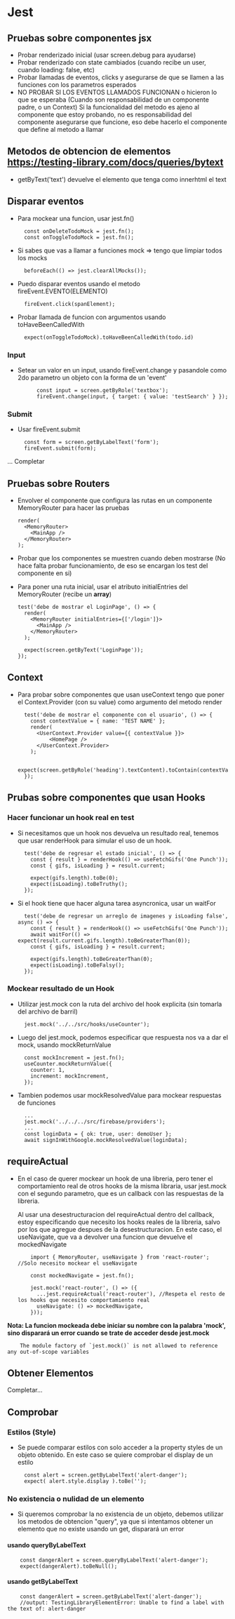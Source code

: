 # Jest

## Pruebas sobre componentes jsx

- Probar renderizado inicial (usar screen.debug para ayudarse)
- Probar renderizado con state cambiados (cuando recibe un user, cuando loading: false, etc)
- Probar llamadas de eventos, clicks y asegurarse de que se llamen a las funciones con los parametros esperados
- NO PROBAR SI LOS EVENTOS LLAMADOS FUNCIONAN o hicieron lo que se esperaba (Cuando son responsabilidad de un componente padre, o un Context)
  Si la funcionalidad del metodo es ajeno al componente que estoy probando, no es responsabilidad del componente asegurarse que funcione, eso debe hacerlo el componente que define al metodo a llamar

## Metodos de obtencion de elementos https://testing-library.com/docs/queries/bytext

- getByText('text') devuelve el elemento que tenga como innerhtml el text

## Disparar eventos

- Para mockear una funcion, usar jest.fn()

        const onDeleteTodoMock = jest.fn();
        const onToggleTodoMock = jest.fn();

- Si sabes que vas a llamar a funciones mock => tengo que limpiar todos los mocks

        beforeEach(() => jest.clearAllMocks());

- Puedo disparar eventos usando el metodo fireEvent.EVENTO(ELEMENTO)

        fireEvent.click(spanElement);

- Probar llamada de funcion con argumentos usando toHaveBeenCalledWith

        expect(onToggleTodoMock).toHaveBeenCalledWith(todo.id)

### Input

- Setear un valor en un input, usando fireEvent.change y pasandole como 2do parametro un objeto con la forma de un 'event'

            const input = screen.getByRole('textbox');
            fireEvent.change(input, { target: { value: 'testSearch' } });

### Submit

- Usar fireEvent.submit

        const form = screen.getByLabelText('form');
        fireEvent.submit(form);

... Completar

## Pruebas sobre Routers

- Envolver el componente que configura las rutas en un componente MemoryRouter para hacer las pruebas

      render(
        <MemoryRouter>
          <MainApp />
        </MemoryRouter>
      );

- Probar que los componentes se muestren cuando deben mostrarse (No hace falta probar funcionamiento, de eso se encargan los test del componente en si)

- Para poner una ruta inicial, usar el atributo initialEntries del MemoryRouter (recibe un **array**)

      test('debe de mostrar el LoginPage', () => {
        render(
          <MemoryRouter initialEntries={['/login']}>
            <MainApp />
          </MemoryRouter>
        );

        expect(screen.getByText('LoginPage'));
      });

## Context

- Para probar sobre componentes que usan useContext tengo que poner el Context.Provider (con su value) como argumento del metodo render

        test('debe de mostrar el componente con el usuario', () => {
          const contextValue = { name: 'TEST NAME' };
          render(
            <UserContext.Provider value={{ contextValue }}>
                <HomePage />
            </UserContext.Provider>
          );

          expect(screen.getByRole('heading').textContent).toContain(contextValue.name);
        });

## Prubas sobre componentes que usan Hooks

### Hacer funcionar un hook real en test

- Si necesitamos que un hook nos devuelva un resultado real, tenemos que usar renderHook para simular el uso de un hook.

        test('debe de regresar el estado inicial', () => {
          const { result } = renderHook(() => useFetchGifs('One Punch'));
          const { gifs, isLoading } = result.current;

          expect(gifs.length).toBe(0);
          expect(isLoading).toBeTruthy();
        });

- Si el hook tiene que hacer alguna tarea asyncronica, usar un waitFor

        test('debe de regresar un arreglo de imagenes y isLoading false', async () => {
          const { result } = renderHook(() => useFetchGifs('One Punch'));
          await waitFor(() => expect(result.current.gifs.length).toBeGreaterThan(0));
          const { gifs, isLoading } = result.current;

          expect(gifs.length).toBeGreaterThan(0);
          expect(isLoading).toBeFalsy();
        });

### Mockear resultado de un Hook

- Utilizar jest.mock con la ruta del archivo del hook explicita (sin tomarla del archivo de barril)

        jest.mock('../../src/hooks/useCounter');

- Luego del jest.mock, podemos especificar que respuesta nos va a dar el mock, usando mockReturnValue

        const mockIncrement = jest.fn();
        useCounter.mockReturnValue({
          counter: 1,
          increment: mockIncrement,
        });

- Tambien podemos usar mockResolvedValue para mockear respuestas de funciones

        ...
        jest.mock('../../../src/firebase/providers');
        ...
        const loginData = { ok: true, user: demoUser };
        await signInWithGoogle.mockResolvedValue(loginData);

## requireActual

- En el caso de querer mockear un hook de una libreria, pero tener el comportamiento real de otros hooks de la misma libraria, usar jest.mock con el segundo parametro, que es un callback con las respuestas de la libreria.

  Al usar una desestructuracion del requireActual dentro del callback, estoy especificando que necesito los hooks reales de la libreria, salvo por los que agregue despues de la desestructuracion. En este caso, el useNavigate, que va a devolver una funcion que devuelve el mockedNavigate

          import { MemoryRouter, useNavigate } from 'react-router'; //Solo necesito mockear el useNavigate

          const mockedNavigate = jest.fn();

          jest.mock('react-router', () => ({
            ...jest.requireActual('react-router'), //Respeta el resto de los hooks que necesito comportamiento real
            useNavigate: () => mockedNavigate,
          }));

**Nota: La funcion mockeada debe iniciar su nombre con la palabra 'mock', sino disparará un error cuando se trate de acceder desde jest.mock**

        The module factory of `jest.mock()` is not allowed to reference any out-of-scope variables

## Obtener Elementos

Completar...

## Comprobar

### Estilos (Style)

- Se puede comparar estilos con solo acceder a la property styles de un objeto obtenido. En este caso se quiere comprobar el display de un estilo

        const alert = screen.getByLabelText('alert-danger');
        expect( alert.style.display ).toBe('');

### No existencia o nulidad de un elemento

- Si queremos comprobar la no existencia de un objeto, debemos utilizar los metodos de obtencion "query", ya que si intentamos obtener un elemento que no existe usando un get, disparará un error

#### usando queryByLabelText

        const dangerAlert = screen.queryByLabelText('alert-danger');
        expect(dangerAlert).toBeNull();

#### usando getByLabelText

        const dangerAlert = screen.getByLabelText('alert-danger');
        //output: TestingLibraryElementError: Unable to find a label with the text of: alert-danger
